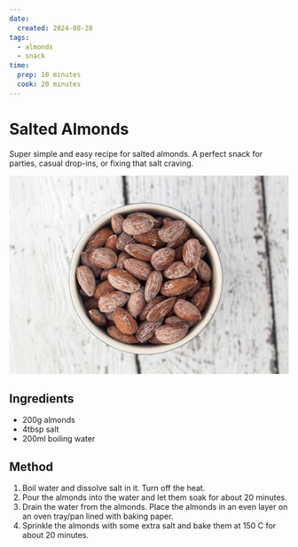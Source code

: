 ```yaml
---
date:
  created: 2024-08-28
tags:
  - almonds
  - snack
time:
  prep: 10 minutes
  cook: 20 minutes
---
```


# Salted Almonds
Super simple and easy recipe for salted almonds. A perfect snack for parties, casual drop-ins,
or fixing that salt craving.
<!-- more -->
![Salted Almonds](images/salted_almonds.jpg)

## Ingredients
- 200g almonds
- 4tbsp salt
- 200ml boiling water

## Method
1. Boil water and dissolve salt in it. Turn off the heat.
2. Pour the almonds into the water and let them soak for about 20 minutes.
3. Drain the water from the almonds. Place the almonds in an even layer on an oven tray/pan lined with baking paper.
4. Sprinkle the almonds with some extra salt and bake them at 150 C for about 20 minutes.
